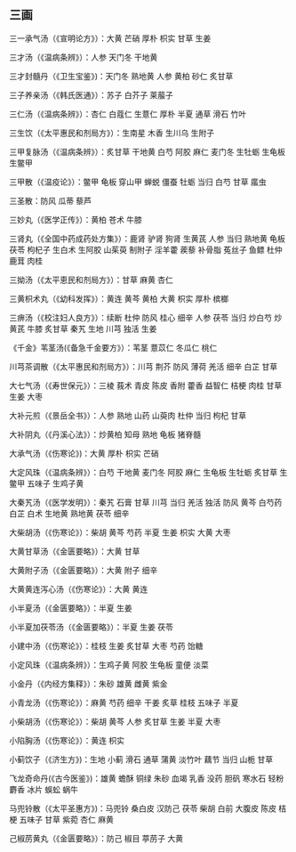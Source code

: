 ## 三画

三一承气汤（《宣明论方》）：大黄 芒硝 厚朴 枳实 甘草 生姜

三才汤（《温病条辨》）：人参 天门冬 干地黄

三才封髓丹（《卫生宝鉴》)：天门冬 熟地黄 人参 黄柏 砂仁 炙甘草

三子养亲汤（《韩氏医通》）：苏子 白芥子 莱菔子

三仁汤（《温病条辨》）：杏仁 白蔻仁 生薏仁 厚朴 半夏  通草 滑石 竹叶

三生饮（《太平惠民和剂局方》）：生南星 木香 生川乌 生附子

三甲复脉汤（《温病条辨》）：炙甘草 干地黄 白芍 阿胶 麻仁 麦门冬 生牡蛎 生龟板 生鳖甲

三甲散（《温疫论》）：鳖甲 龟板 穿山甲 蝉蜕 僵蚕 牡蛎 当归 白芍 甘草 䗪虫

三圣散：防风 瓜蒂 藜芦

三妙丸（《医学正传》）：黄柏 苍术 牛膝

三肾丸（《全国中药成药处方集》）：鹿肾 驴肾 狗肾 生黄芪 人参 当归 熟地黄 龟板 茯苓 枸杞子 生白术 生阿胶 山茱萸 制附子 淫羊藿 蒺藜 补骨脂 菟丝子 鱼鳔 杜仲 鹿茸 肉桂

三拗汤（《太平恵民和剂局方》）：甘草 麻黄  杏仁

三黄枳术丸（《幼科发挥》）：黄连 黄芩 黄柏 大黄 枳实 厚朴 槟榔

三痹汤（《校注妇人良方》）：续断 杜仲 防风 桂心 细辛 人参 茯苓 当归 炒白芍 炒黄芪 牛膝 炙甘草 秦艽 生地 川芎 独活 生姜

《千金》苇茎汤(《备急千金要方》）：苇茎 薏苡仁 冬瓜仁 桃仁

川芎茶调散（《太平惠民和剂局方》）：川芎 荆芥 防风 薄荷 羌活 细辛 白芷 甘草

大七气汤（《寿世保元》）：三棱 莪术 青皮 陈皮 香附 藿香 益智仁 桔梗 肉桂 甘草 生姜 大枣

大补元煎（《景岳全书》）：人参 熟地 山药 山萸肉 杜仲 当归 枸杞 甘草

大补阴丸（《丹溪心法》）：炒黄柏 知母 熟地 龟板 猪脊髓

大承气汤（《伤寒论》)：大黄 厚朴 枳实 芒硝

大定风珠（《温病条辨》）：白芍 干地黄 麦门冬 阿胶 麻仁 生龟板 生牡蛎 炙甘草 生鳖甲 五味子 生鸡子黄

大秦艽汤（《医学发明》）：秦艽 石膏 甘草 川芎 当归 羌活 独活 防风 黄芩 白芍药 白芷 白术 生地黄 熟地黄 茯苓 细辛

大柴胡汤（《伤寒论》）：柴胡 黄芩 芍药 半夏 生姜 枳实 大黄 大枣

大黄甘草汤（《金匮要略》）：大黄 甘草

大黄附子汤（《金匮要略》）：大黄 附子 细辛

大黄黄连泻心汤（《伤寒论》）：大黄 黄连

小半夏汤（《金匮要略》）：半夏 生姜

小半夏加茯苓汤（《金匮要略》）：半夏 生姜  茯苓

小建中汤（《伤寒论》）：桂枝 生姜 炙甘草  大枣 芍药 饴糖

小定风珠（《温病条辨》）：生鸡子黄 阿胶 生龟板 童便 淡菜

小金丹（《内经方集释》）：朱砂 雄黄 雌黄  紫金

小青龙汤（《伤寒论》）：麻黄 芍药 细辛 干姜 炙草 桂枝 五味子 半夏

小柴胡汤（《伤寒论》）：柴胡 黄芩 人参 炙甘草 生姜 半夏 大枣

小陷胸汤（《伤寒论》）：黄连 枳实

小蓟饮子（《济生方》)：生地 小蓟 滑石 通草 蒲黄 淡竹叶 藕节 当归 山栀 甘草

飞龙奇命丹(《古今医鉴》)：雄黄 蟾酥 铜绿 朱砂 血竭 乳香 没药 胆矾 寒水石 轻粉 麝香 冰片 蜈蚣 蜗牛

马兜铃散（《太平圣惠方》)：马兜铃 桑白皮  汉防己 茯苓 柴胡 白前 大腹皮 陈皮 桔梗 五味子 甘草 紫菀 杏仁 麻黄

己椒苈黄丸（《金匮要略》）：防己 椒目 葶苈子 大黄
